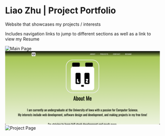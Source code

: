 # Liao Zhu | Project Portfolio

Website that showcases my projects / interests

Includes navigation links to jump to different sections as well as a link to view my Resume

![Main Page](portfolio/main.png)
![About Page](portfolio/about.png)
![Project Page](portfolio/project.png)
